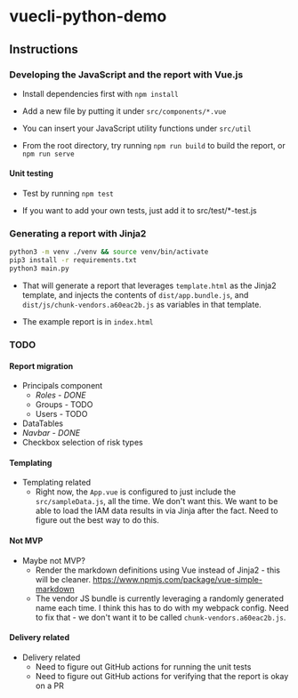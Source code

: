 # vuecli-python-demo

## Instructions

### Developing the JavaScript and the report with Vue.js

* Install dependencies first with `npm install`

* Add a new file by putting it under `src/components/*.vue`

* You can insert your JavaScript utility functions under `src/util`

* From the root directory, try running `npm run build` to build the report, or `npm run serve`

#### Unit testing

* Test by running `npm test`

* If you want to add your own tests, just add it to src/test/*-test.js

### Generating a report with Jinja2

```bash
python3 -m venv ./venv && source venv/bin/activate
pip3 install -r requirements.txt
python3 main.py
```

* That will generate a report that leverages `template.html` as the Jinja2 template, and injects the contents of `dist/app.bundle.js`, and `dist/js/chunk-vendors.a60eac2b.js` as variables in that template.

* The example report is in `index.html`


### TODO

#### Report migration
* Principals component
  * _Roles - DONE_
  * Groups - TODO
  * Users - TODO
* DataTables
* _Navbar - DONE_
* Checkbox selection of risk types

#### Templating
* Templating related
    * Right now, the `App.vue` is configured to just include the `src/sampleData.js`, all the time. We don't want this. We want to be able to load the IAM data results in via Jinja after the fact. Need to figure out the best way to do this.

#### Not MVP

* Maybe not MVP?
  * Render the markdown definitions using Vue instead of Jinja2 - this will be cleaner. https://www.npmjs.com/package/vue-simple-markdown
  * The vendor JS bundle is currently leveraging a randomly generated name each time. I think this has to do with my webpack config. Need to fix that - we don't want it to be called `chunk-vendors.a60eac2b.js`.

#### Delivery related
* Delivery related
  * Need to figure out GitHub actions for running the unit tests
  * Need to figure out GitHub actions for verifying that the report is okay on a PR

